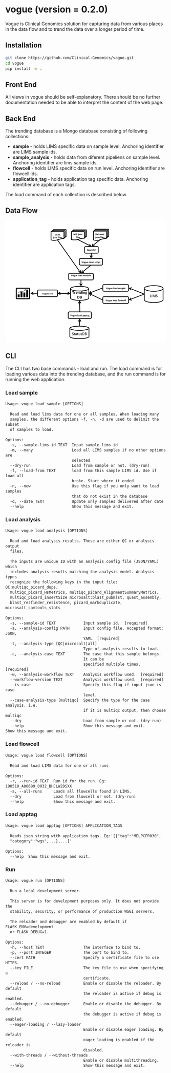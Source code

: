 # vogue (**version** = 0.2.0)

Vogue is Clinical Genomics solution for capturing data from various places in the data flow and to trend the data over a longer period of time.

## Installation


```bash
git clone https://github.com/Clinical-Genomics/vogue.git
cd vogue
pip install -e .
```

## Front End
All views in vogue should be self-explanatory. There should be no further documentation needed to be able to interpret the content of the web page.

## Back End
The trending database is a Mongo database consisting of following collections:

- **sample** - holds LIMS specific data on sample level. Anchoring identifier are LIMS sample ids.
- **sample_analysis** - holds data from diferent pipeliens on sample level. Anchoring identifier are lims sample ids.
- **flowcell** - holds LIMS specific data on run level. Anchoring identifier are flowcell ids.
- **application_tag** - holds application tag specific data. Anchoring identifier are application tags.

The load command of each collection is described below.

## Data Flow
<p align="center">
		<img src="artwork/data_flow.png">
</p>

## CLI
The CLI has two base commands - load and run. The load command is for loading various data into the trending database, and the run command is for running the web application.

### Load sample
```
Usage: vogue load sample [OPTIONS]

  Read and load lims data for one or all samples. When loading many
  samples, the different options -f, -n, -d are used to delimit the subset
  of samples to load.

Options:
  -s, --sample-lims-id TEXT  Input sample lims id
  -m, --many                 Load all LIMS samples if no other options are
                             selected
  --dry-run                  Load from sample or not. (dry-run)
  -f, --load-from TEXT       load from this sample LIMS id. Use if load all
                             broke. Start where it ended
  -n, --new                  Use this flag if you only want to load samples
                             that do not exist in the database
  -d, --date TEXT            Update only samples delivered after date
  --help                     Show this message and exit.
  ```
  
### Load analysis
```
Usage: vogue load analysis [OPTIONS]

  Read and load analysis results. These are either QC or analysis output
  files.

  The inputs are unique ID with an analysis config file (JSON/YAML) which
  includes analysis results matching the analysis model. Analysis types
  recognize the following keys in the input file: QC:multiqc_picard_dups,
  multiqc_picard_HsMetrics, multiqc_picard_AlignmentSummaryMetrics,
  multiqc_picard_insertSize microsalt:blast_pubmlst, quast_assembly,
  blast_resfinder_resistence, picard_markduplicate, microsalt_samtools_stats

Options:
  -s, --sample-id TEXT            Input sample id.  [required]
  -a, --analysis-config PATH      Input config file. Accepted format: JSON,
                                  YAML  [required]
  -t, --analysis-type [QC|microsalt|all]
                                  Type of analysis results to load.
  -c, --analysis-case TEXT        The case that this sample belongs.
                                  It can be
                                  specified multiple times.  [required]
  -w, --analysis-workflow TEXT    Analysis workflow used.  [required]
  --workflow-version TEXT         Analysis workflow used.  [required]
  --is-case                       Specify this flag if input json is case
                                  level.
  --case-analysis-type [multiqc]  Specify the type for the case analysis. i.e.
                                  if it is multiqc output, then choose multiqc
  --dry                           Load from sample or not. (dry-run)
  --help                          Show this message and exit.                      Show this message and exit.
  ```
  
### Load flowcell
  
```
Usage: vogue load flowcell [OPTIONS]

  Read and load LIMS data for one or all runs

Options:
  -r, --run-id TEXT  Run id for the run. Eg: 190510_A00689_0032_BHJLW2DSXX
  -a, --all-runs     Loads all flowcells found in LIMS.
  --dry              Load from flowcell or not. (dry-run)
  --help             Show this message and exit.
  ```
  
### Load apptag
  
```
Usage: vogue load apptag [OPTIONS] APPLICATION_TAGS

  Reads json string with application tags. Eg:'[{"tag":"MELPCFR030",
  "category":"wgs",...},...]'

Options:
  --help  Show this message and exit.
  ```
  
### Run


```
Usage: vogue run [OPTIONS]

  Run a local development server.

  This server is for development purposes only. It does not provide the
  stability, security, or performance of production WSGI servers.

  The reloader and debugger are enabled by default if FLASK_ENV=development
  or FLASK_DEBUG=1.

Options:
  -h, --host TEXT                 The interface to bind to.
  -p, --port INTEGER              The port to bind to.
  --cert PATH                     Specify a certificate file to use HTTPS.
  --key FILE                      The key file to use when specifying a
                                  certificate.
  --reload / --no-reload          Enable or disable the reloader. By default
                                  the reloader is active if debug is enabled.
  --debugger / --no-debugger      Enable or disable the debugger. By default
                                  the debugger is active if debug is enabled.
  --eager-loading / --lazy-loader
                                  Enable or disable eager loading. By default
                                  eager loading is enabled if the reloader is
                                  disabled.
  --with-threads / --without-threads
                                  Enable or disable multithreading.
  --help                          Show this message and exit.
  ```
